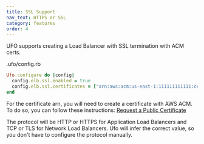 ```yaml
---
title: SSL Support
nav_text: HTTPS or SSL
category: features
order: 4
---
```


UFO supports creating a Load Balancer with SSL termination with ACM certs.

.ufo/config.rb

```ruby
Ufo.configure do |config|
  config.elb.ssl.enabled = true
  config.elb.ssl.certificates = ["arn:aws:acm:us-east-1:111111111111:certificate/11111111-2222-3333-4444-555555555555"]
end
```

For the certificate arn, you will need to create a certificate with AWS ACM. To do so, you can follow these instructions: [Request a Public Certificate
](https://docs.aws.amazon.com/acm/latest/userguide/gs-acm-request-public.html)

The protocol will be HTTP or HTTPS for Application Load Balancers and TCP or TLS for Network Load Balancers. Ufo will infer the correct value, so you don't have to configure the protocol manually.
